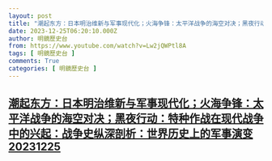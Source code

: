 ```yaml
---
layout: post
title: "潮起东方：日本明治维新与军事现代化；火海争锋：太平洋战争的海空对决；黑夜行动：特种作战在现代战争中的兴起：战争史纵深剖析：世界历史上的军事演变20231225"
date: 2023-12-25T06:20:10.000Z
author: 明鏡歷史台
from: https://www.youtube.com/watch?v=Lw2jQWPtl8A
tags: [ 明鏡歷史台 ]
comments: True
categories: [ 明鏡歷史台 ]
---
```

<!--1703485210000-->
[潮起东方：日本明治维新与军事现代化；火海争锋：太平洋战争的海空对决；黑夜行动：特种作战在现代战争中的兴起：战争史纵深剖析：世界历史上的军事演变20231225](https://www.youtube.com/watch?v=Lw2jQWPtl8A)
------

<div>

</div>
